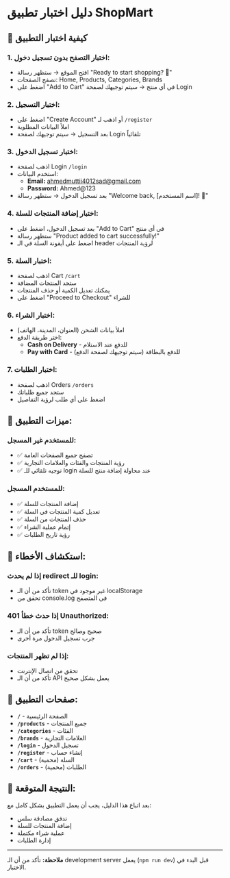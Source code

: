 # دليل اختبار تطبيق ShopMart

## 🚀 كيفية اختبار التطبيق

### 1. **اختبار التصفح بدون تسجيل دخول:**
- افتح الموقع → ستظهر رسالة "Ready to start shopping? 🛒"
- تصفح الصفحات: Home, Products, Categories, Brands
- اضغط على "Add to Cart" في أي منتج → سيتم توجيهك لصفحة Login

### 2. **اختبار التسجيل:**
- اضغط على "Create Account" أو اذهب لـ `/register`
- املأ البيانات المطلوبة
- بعد التسجيل → سيتم توجيهك لصفحة Login تلقائياً

### 3. **اختبار تسجيل الدخول:**
- اذهب لصفحة Login `/login`
- استخدم البيانات:
  - **Email:** ahmedmuttii4012sad@gmail.com
  - **Password:** Ahmed@123
- بعد تسجيل الدخول → ستظهر رسالة "Welcome back, [اسم المستخدم]! 👋"

### 4. **اختبار إضافة المنتجات للسلة:**
- بعد تسجيل الدخول، اضغط على "Add to Cart" في أي منتج
- ستظهر رسالة "Product added to cart successfully!"
- اضغط على أيقونة السلة في الـ header لرؤية المنتجات

### 5. **اختبار السلة:**
- اذهب لصفحة Cart `/cart`
- ستجد المنتجات المضافة
- يمكنك تعديل الكمية أو حذف المنتجات
- اضغط على "Proceed to Checkout" للشراء

### 6. **اختبار الشراء:**
- املأ بيانات الشحن (العنوان، المدينة، الهاتف)
- اختر طريقة الدفع:
  - **Cash on Delivery** - للدفع عند الاستلام
  - **Pay with Card** - للدفع بالبطاقة (سيتم توجيهك لصفحة الدفع)

### 7. **اختبار الطلبات:**
- اذهب لصفحة Orders `/orders`
- ستجد جميع طلباتك
- اضغط على أي طلب لرؤية التفاصيل

## 🔧 **ميزات التطبيق:**

### **للمستخدم غير المسجل:**
- ✅ تصفح جميع الصفحات العامة
- ✅ رؤية المنتجات والفئات والعلامات التجارية
- ✅ توجيه تلقائي للـ login عند محاولة إضافة منتج للسلة

### **للمستخدم المسجل:**
- ✅ إضافة المنتجات للسلة
- ✅ تعديل كمية المنتجات في السلة
- ✅ حذف المنتجات من السلة
- ✅ إتمام عملية الشراء
- ✅ رؤية تاريخ الطلبات

## 🐛 **استكشاف الأخطاء:**

### **إذا لم يحدث redirect للـ login:**
- تأكد من أن الـ token غير موجود في localStorage
- تحقق من console.log في المتصفح

### **إذا حدث خطأ 401 Unauthorized:**
- تأكد من أن الـ token صحيح وصالح
- جرب تسجيل الدخول مرة أخرى

### **إذا لم تظهر المنتجات:**
- تحقق من اتصال الإنترنت
- تأكد من أن الـ API يعمل بشكل صحيح

## 📱 **صفحات التطبيق:**

- **`/`** - الصفحة الرئيسية
- **`/products`** - جميع المنتجات
- **`/categories`** - الفئات
- **`/brands`** - العلامات التجارية
- **`/login`** - تسجيل الدخول
- **`/register`** - إنشاء حساب
- **`/cart`** - السلة (محمية)
- **`/orders`** - الطلبات (محمية)

## 🎯 **النتيجة المتوقعة:**

بعد اتباع هذا الدليل، يجب أن يعمل التطبيق بشكل كامل مع:
- تدفق مصادقة سلس
- إضافة المنتجات للسلة
- عملية شراء مكتملة
- إدارة الطلبات

---

**ملاحظة:** تأكد من أن الـ development server يعمل (`npm run dev`) قبل البدء في الاختبار.

